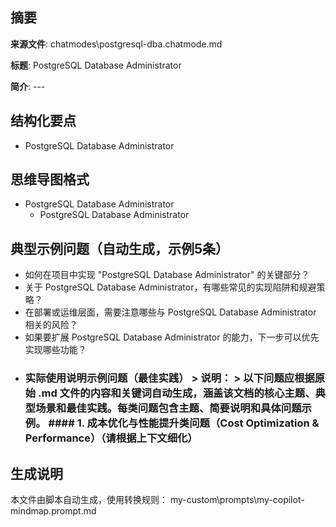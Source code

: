 ## 摘要

**来源文件**: chatmodes\postgresql-dba.chatmode.md

**标题**: PostgreSQL Database Administrator

**简介**: ---

## 结构化要点

- PostgreSQL Database Administrator

## 思维导图格式

- PostgreSQL Database Administrator
  - PostgreSQL Database Administrator

## 典型示例问题（自动生成，示例5条）

- 如何在项目中实现 "PostgreSQL Database Administrator" 的关键部分？
- 关于 PostgreSQL Database Administrator，有哪些常见的实现陷阱和规避策略？
- 在部署或运维层面，需要注意哪些与 PostgreSQL Database Administrator 相关的风险？
- 如果要扩展 PostgreSQL Database Administrator 的能力，下一步可以优先实现哪些功能？
- ### 实际使用说明示例问题（最佳实践）  > **说明：** > 以下问题应根据原始 .md 文件的内容和关键词自动生成，涵盖该文档的核心主题、典型场景和最佳实践。每类问题包含主题、简要说明和具体问题示例。  #### 1. 成本优化与性能提升类问题（Cost Optimization & Performance）（请根据上下文细化）

## 生成说明

本文件由脚本自动生成，使用转换规则： my-custom\prompts\my-copilot-mindmap.prompt.md
